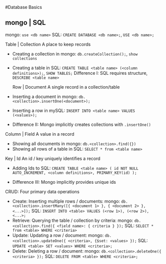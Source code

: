 #Database Basics

## mongo | SQL

mongo: `use <db name>`
SQL: `CREATE DATABASE <db name>;`, `USE <db name>;`

Table | Collection
A place to keep records

- Creating a collection in mongo: `db.createCollection();`, `show collections`
- Creating a table in SQL:
  `CREATE TABLE <table name> (<column definitions>);`, `SHOW TABLES;`
  Difference I: SQL requires structure, `DESCRIBE <table name>`

  Row | Document
  A single record in a collection/table

- Inserting a document in mongo: `db.<collection>.insertOne(<document>);`
- Inserting a row in mySQL: `INSERT INTO <table name> VALUES (<values>);`
- Difference II: Mongo implicitly creates collections with `.insertOne()`

Column | Field
A value in a record

- Showing all documents in mongo: `db.<collection>.find({})`
- Showing all rows of a table in SQL: `SELECT * from <table name>`

Key | Id
An id / key uniquely identifies a record

- Adding Ids to SQL:
  `CREATE TABLE <table name> ( id NOT NULL AUTO_INCREMENT, <column definitions>, PRIMARY_KEY(id) );`

- Difference III: Mongo implicitly provides unique ids

CRUD: Four primary data operations

- Create: Inserting multiple rows / documents:
  mongo:
  `db.<collection>.insertMany([{ <document 1> }, { <document 2> }, <...>]);`
  SQL:
  `INSERT INTO <table> VALUES (<row 1>), (<row 2>), <...>;`
- Retrieve: Querying the table / collection by criteria:
  mongo:
  `db.<collection>.find({ <field name>: { criteria } });`
  SQL:
  `SELECT * from <table> WHERE <criteria>`
- Update: Updating a row / document:
  mongo:
  `db.<collection>.updateOne({ <criteria>, {$set: <values> });`
  SQL:
  `UPDATE <table> SET <values> WHERE <criteria>;`
- Delete: Deleting a row / document:
  mongo:
  `db.<collection>.deleteOne({ <criteria> });`
  SQL:
  `DELETE FROM <table> WHERE <criteria>;`
